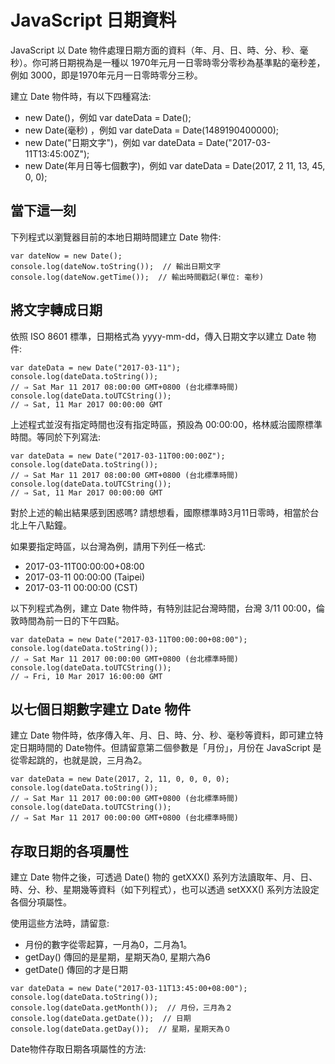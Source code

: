 # JavaScript 日期資料

JavaScript 以 Date 物件處理日期方面的資料（年、月、日、時、分、秒、毫秒）。你可將日期視為是一種以 1970年元月一日零時零分零秒為基準點的毫秒差，例如 3000，即是1970年元月一日零時零分三秒。

建立 Date 物件時，有以下四種寫法:
* new Date\(\)，例如 var dateData = Date\(\);
* new Date\(毫秒\) ，例如 var dateData = Date\(1489190400000\);
* new Date\("日期文字"\)，例如 var dateData = Date\("2017-03-11T13:45:00Z"\);
* new Date\(年月日等七個數字\)，例如 var dateData = Date\(2017, 2 11, 13, 45, 0, 0\);

## 當下這一刻

下列程式以瀏覽器目前的本地日期時間建立 Date 物件:
```
var dateNow = new Date();
console.log(dateNow.toString());  // 輸出日期文字
console.log(dateNow.getTime());  // 輸出時間戳記(單位: 毫秒)
```
## 將文字轉成日期

依照 ISO 8601 標準，日期格式為 yyyy-mm-dd，傳入日期文字以建立 Date 物件:
```
var dateData = new Date("2017-03-11");
console.log(dateData.toString());
// ⇒ Sat Mar 11 2017 08:00:00 GMT+0800 (台北標準時間)
console.log(dateData.toUTCString());
// ⇒ Sat, 11 Mar 2017 00:00:00 GMT
```
上述程式並沒有指定時間也沒有指定時區，預設為 00:00:00，格林威治國際標準時間。等同於下列寫法:
```
var dateData = new Date("2017-03-11T00:00:00Z");
console.log(dateData.toString());
// ⇒ Sat Mar 11 2017 08:00:00 GMT+0800 (台北標準時間)
console.log(dateData.toUTCString());
// ⇒ Sat, 11 Mar 2017 00:00:00 GMT
```
對於上述的輸出結果感到困惑嗎? 請想想看，國際標準時3月11日零時，相當於台北上午八點鐘。

如果要指定時區，以台灣為例，請用下列任一格式:
* 2017-03-11T00:00:00+08:00
* 2017-03-11 00:00:00 (Taipei)
* 2017-03-11 00:00:00 (CST)

以下列程式為例，建立 Date 物件時，有特別註記台灣時間，台灣 3/11 00:00，倫敦時間為前一日的下午四點。
```
var dateData = new Date("2017-03-11T00:00:00+08:00");
console.log(dateData.toString());
// ⇒ Sat Mar 11 2017 00:00:00 GMT+0800 (台北標準時間)
console.log(dateData.toUTCString());
// ⇒ Fri, 10 Mar 2017 16:00:00 GMT
```
## 以七個日期數字建立 Date 物件

建立 Date 物件時，依序傳入年、月、日、時、分、秒、毫秒等資料，即可建立特定日期時間的 Date物件。但請留意第二個參數是「月份」，月份在 JavaScript 是從零起跳的，也就是說，三月為2。
```
var dateData = new Date(2017, 2, 11, 0, 0, 0, 0);
console.log(dateData.toString());
// ⇒ Sat Mar 11 2017 00:00:00 GMT+0800 (台北標準時間)
console.log(dateData.toUTCString());
// ⇒ Sat Mar 11 2017 00:00:00 GMT+0800 (台北標準時間)
```

## 存取日期的各項屬性

建立 Date 物件之後，可透過 Date\(\) 物的 getXXX\(\) 系列方法讀取年、月、日、時、分、秒、星期幾等資料（如下列程式），也可以透過 setXXX\(\) 系列方法設定各個分項屬性。

使用這些方法時，請留意:
* 月份的數字從零起算，一月為0，二月為1。
* getDay\(\) 傳回的是星期，星期天為0, 星期六為6
* getDate\(\) 傳回的才是日期

```
var dateData = new Date("2017-03-11T13:45:00+08:00");
console.log(dateData.toString());
console.log(dateData.getMonth());  // 月份，三月為２
console.log(dateData.getDate());  // 日期
console.log(dateData.getDay());  // 星期，星期天為０
```
Date物件存取日期各項屬性的方法:

